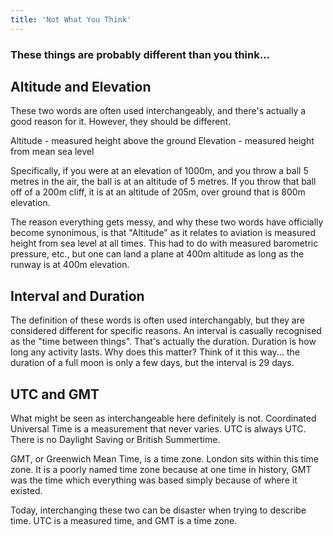```yaml
---
title: 'Not What You Think'
---
```


### These things are probably different than you think...

## Altitude and Elevation

These two words are often used interchangeably, and there's actually a good reason for it. However, they should be different.

Altitude - measured height above the ground
Elevation - measured height from mean sea level

Specifically, if you were at an elevation of 1000m, and you throw a ball 5 metres in the air, the ball is at an altitude of 5 metres. If you throw that ball off of a 200m cliff, it is at an altitude of 205m, over ground that is 800m elevation.

The reason everything gets messy, and why these two words have officially become synonimous, is that "Altitude" as it relates to aviation is measured height from sea level at all times. This had to do with measured barometric pressure, etc., but one can land a plane at 400m altitude as long as the runway is at 400m elevation.

## Interval and Duration

The definition of these words is often used interchangably, but they are considered different for specific reasons. An interval is casually recognised as the "time between things". That's actually the duration. Duration is how long any activity lasts. Why does this matter? Think of it this way... the duration of a full moon is only a few days, but the interval is 29 days.

## UTC and GMT

What might be seen as interchangeable here definitely is not. Coordinated Universal Time is a measurement that never varies. UTC is always UTC. There is no Daylight Saving or British Summertime.

GMT, or Greenwich Mean Time, is a time zone. London sits within this time zone. It is a poorly named time zone because at one time in history, GMT was the time which everything was based simply because of where it existed.

Today, interchanging these two can be disaster when trying to describe time. UTC is a measured time, and GMT is a time zone.